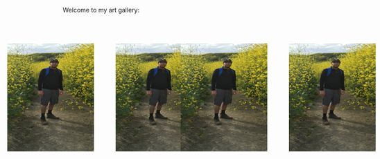Welcome to my art gallery:
<br>
<br>
<br>

<img style="position:absolute; TOP:150px; LEFT:100px; WIDTH:200px; HEIGHT:250px" SRC="jackpic3.jpg">
<img style="position:absolute; TOP:150px; LEFT:350px; WIDTH:200px; HEIGHT:250px" SRC="jackpic3.jpg">
<img style="position:absolute; TOP:150px; LEFT:500px; WIDTH:200px; HEIGHT:250px" SRC="jackpic3.jpg">
<img style="position:absolute; TOP:150px; LEFT:750px; WIDTH:200px; HEIGHT:250px" SRC="jackpic3.jpg">

<br>
<br>

<!-- <img align="left" src= "jackpic2.jpg" width="100" height="200">
<img align="right" src= "jackpic2.jpg" width="100" height="200">
<img align="left" src= "jackpic2.jpg" width="100" height="200">
<img align="right" src= "jackpic2.jpg" width="100" height="200"> -->



<br>
<br>
<br>
<br>


[Home](./)

